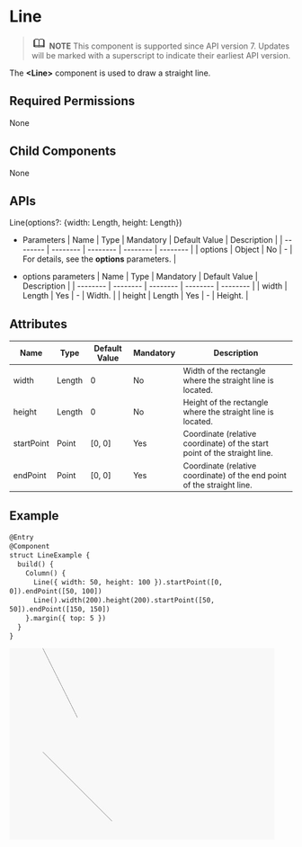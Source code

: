 # Line


> ![icon-note.gif](public_sys-resources/icon-note.gif) **NOTE**
> This component is supported since API version 7. Updates will be marked with a superscript to indicate their earliest API version.


The **&lt;Line&gt;** component is used to draw a straight line.


## Required Permissions

None


## Child Components

None


## APIs

Line(options?: {width: Length, height: Length})

- Parameters
    | Name | Type | Mandatory | Default Value | Description | 
  | -------- | -------- | -------- | -------- | -------- |
  | options | Object | No | - | For details, see the **options** parameters. | 

- options parameters
    | Name | Type | Mandatory | Default Value | Description | 
  | -------- | -------- | -------- | -------- | -------- |
  | width | Length | Yes | - | Width. | 
  | height | Length | Yes | - | Height. | 


## Attributes

  | Name | Type | Default Value | Mandatory | Description | 
| -------- | -------- | -------- | -------- | -------- |
| width | Length | 0 | No | Width of the rectangle where the straight line is located. | 
| height | Length | 0 | No | Height of the rectangle where the straight line is located. | 
| startPoint | Point | [0, 0] | Yes | Coordinate (relative coordinate) of the start point of the straight line. | 
| endPoint | Point | [0, 0] | Yes | Coordinate (relative coordinate) of the end point of the straight line. | 


## Example

  
```
@Entry
@Component
struct LineExample {
  build() {
    Column() {
      Line({ width: 50, height: 100 }).startPoint([0, 0]).endPoint([50, 100])
      Line().width(200).height(200).startPoint([50, 50]).endPoint([150, 150])
    }.margin({ top: 5 })
  }
}
```

![en-us_image_0000001256858387](figures/en-us_image_0000001256858387.jpg)
